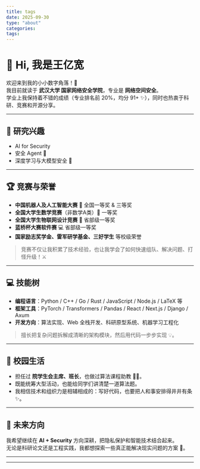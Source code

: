 ```yaml
---
title: tags
date: 2025-09-30
type: "about"
categories:
tags:
---
```


# 👋 Hi, 我是王亿宽

欢迎来到我的小小数字角落！🎉  
我目前就读于 **武汉大学 国家网络安全学院**，专业是 **网络空间安全**。  
学业上我保持着不错的成绩（专业排名前 20%，均分 91+ ✨），同时也热衷于科研、竞赛和开源分享。

---

## 🔬 研究兴趣
- AI for Security 
- 安全 Agent 👀  
- 深度学习与大模型安全 🤖  



---

## 🏆 竞赛与荣誉
- **中国机器人及人工智能大赛** 🤖 全国一等奖 & 三等奖  
- **全国大学生数学竞赛**（非数学A类）🏅 一等奖  
- **全国大学生物联网设计竞赛** 📡 省部级一等奖  
- **蓝桥杯大赛软件赛** 💻 省部级一等奖  
- **国家励志奖学金、雷军研学基金、三好学生** 等校级荣誉  

> 竞赛不仅让我积累了技术经验，也让我学会了如何快速组队、解决问题、打怪升级！⚔️

---

## 💻 技能树
- **编程语言**：Python / C++ / Go / Rust / JavaScript / Node.js / LaTeX 等  
- **框架工具**：PyTorch / Transformers / Pandas / React / Next.js / Django / Axum  
- **开发方向**：算法实现、Web 全栈开发、科研原型系统、机器学习工程化  

> 擅长把复杂问题拆解成清晰的架构模块，然后用代码一步步实现 💡。

---

## 🌟 校园生活
- 担任过 **院学生会主席、班长**，也做过算法课程助教 🧑‍🏫。  
- 既能统筹大型活动，也能给同学们讲清楚一道算法题。  
- 我相信技术和组织力是相辅相成的：写好代码，也要把人和事安排得井井有条 ✨。

---

## 🎯 未来方向
我希望继续在 **AI + Security** 方向深耕，把隐私保护和智能技术结合起来。  
无论是科研论文还是工程实践，我都想探索一些真正能解决现实问题的方案 🚀。

---

<!-- 📬 **联系方式**  
- Email: 2317705863@qq.com  
- GitHub: [OneWide](https://github.com/OneWide)   -->

---
